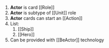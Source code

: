 1. **Actor** is card [[Role]]
2. **Actor** is subtype of [[Unit]] role
3. **Actor** cards can start an [[Action]]
4. List:
	1. [[Ship]]
	2. [[Hero]]
4. Can be provided with [[BeActor]] technology
